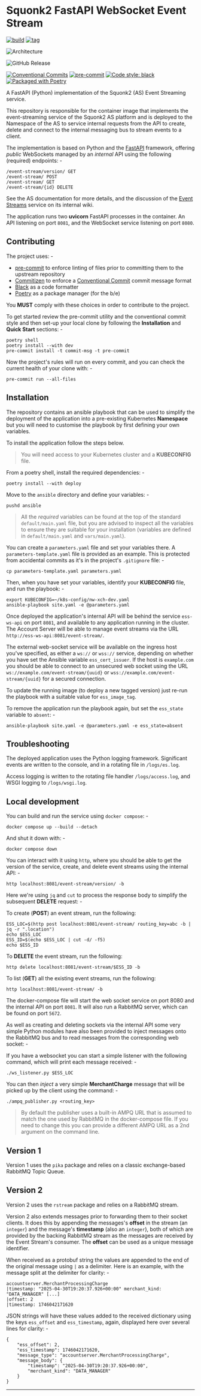 # Squonk2 FastAPI WebSocket Event Stream

[![build](https://github.com/InformaticsMatters/squonk2-fastapi-ws-event-stream/actions/workflows/build.yaml/badge.svg)](https://github.com/InformaticsMatters/squonk2-fastapi-ws-event-stream/actions/workflows/build.yaml)
[![tag](https://github.com/InformaticsMatters/squonk2-fastapi-ws-event-stream/actions/workflows/tag.yaml/badge.svg)](https://github.com/InformaticsMatters/squonk2-fastapi-ws-event-stream/actions/workflows/tag.yaml)

![Architecture](https://img.shields.io/badge/architecture-amd64%20%7C%20arm64-lightgrey)

![GitHub Release](https://img.shields.io/github/v/release/InformaticsMatters/squonk2-fastapi-ws-event-stream)

[![Conventional Commits](https://img.shields.io/badge/Conventional%20Commits-1.0.0-yellow.svg)](https://conventionalcommits.org)
[![pre-commit](https://img.shields.io/badge/pre--commit-enabled-brightgreen?logo=pre-commit&logoColor=white)](https://github.com/pre-commit/pre-commit)
[![Code style: black](https://img.shields.io/badge/code%20style-black-000000.svg)](https://github.com/psf/black)
[![Packaged with Poetry](https://img.shields.io/badge/packaging-poetry-cyan.svg)](https://python-poetry.org/)

A FastAPI (Python) implementation of the Squonk2 (AS) Event Streaming service.

This repository is responsible for the container image that implements
the event-streaming service of the Squonk2 AS platform and is deployed to the
Namespace of the AS to service internal requests from the API to create, delete
and connect to the internal messaging bus to stream events to a client.

The implementation is based on Python and the [FastAPI] framework, offering
_public_ WebSockets managed by an _internal_ API using the following (required)
endpoints: -

    /event-stream/version/ GET
    /event-stream/ POST
    /event-stream/ GET
    /event-stream/{id} DELETE

See the AS documentation for more details, and the discussion of the [Event Streams]
service on its internal wiki.

The application runs two **uvicorn** FastAPI processes in the container.
An API listening on port `8081`, and the WebSocket service listening on port `8080`.

## Contributing
The project uses: -

- [pre-commit] to enforce linting of files prior to committing them to the
  upstream repository
- [Commitizen] to enforce a [Conventional Commit] commit message format
- [Black] as a code formatter
- [Poetry] as a package manager (for the b/e)

You **MUST** comply with these choices in order to  contribute to the project.

To get started review the pre-commit utility and the conventional commit style
and then set-up your local clone by following the **Installation** and
**Quick Start** sections: -

    poetry shell
    poetry install --with dev
    pre-commit install -t commit-msg -t pre-commit

Now the project's rules will run on every commit, and you can check the
current health of your clone with: -

    pre-commit run --all-files

## Installation
The repository contains an ansible playbook that can be used to simplify the
deployment of the application into a pre-existing Kubernetes **Namespace** but you will
need to customise the playbook by first defining your own variables.

To install the application follow the steps below.

>   You will need access to your Kubernetes cluster and a **KUBECONFIG** file.

From a poetry shell, install the required dependencies: -

    poetry install --with deploy

Move to the `ansible` directory and define your variables: -

    pushd ansible

>   All the _required_ variables can be found at the top of the standard
    `default/main.yaml` file, but you are advised to inspect all the variables to
    ensure they are suitable for your installation (variables are defined in
    `default/main.yaml` and `vars/main.yaml`).

You can create a `parameters.yaml` file and set your variables there.
A `parameters-template.yaml` file is provided as an example. This is protected from
accidental commits as it's in the project's `.gitignore` file: -

    cp parameters-template.yaml parameters.yaml

Then, when you have set your variables, identify your **KUBECONFIG** file,
and run the playbook: -

    export KUBECONFIG=~/k8s-config/nw-xch-dev.yaml
    ansible-playbook site.yaml -e @parameters.yaml

Once deployed the application's internal API will be behind the service
`ess-ws-api` on port `8081`, and available to any application running in the
cluster. The Account Server will be able to manage event streams via the URL
`http://ess-ws-api:8081/event-stream/`.

The external web-socket service will be available on the ingress host you've specified,
as either a `ws://` or `wss://` service, depending on whether you have set
the Ansible variable `ess_cert_issuer`. If the host is `example.com` you should be able
to connect to an unsecured web socket using the URL `ws://example.com/event-stream/{uuid}`
or `wss://example.com/event-stream/{uuid}` for a secured connection.

To update the running image (to deploy a new tagged version) just re-run the
playbook with a suitable value for `ess_image_tag`.

To remove the application run the playbook again, but set the `ess_state` variable
to `absent`: -

    ansible-playbook site.yaml -e @parameters.yaml -e ess_state=absent

## Troubleshooting
The deployed application uses the Python logging framework. Significant events
are written to the console, and in a rotating file in `/logs/es.log`.

Access logging is written to the rotating file handler `/logs/access.log`,
and WSGI logging to `/logs/wsgi.log`.

## Local development
You can build and run the service using `docker compose`: -

    docker compose up --build --detach

And shut it down with: -

    docker compose down

You can interact with it using `http`, where you should be able to
get the version of the service, create, and delete event streams
using the internal API: -

    http localhost:8081/event-stream/version/ -b

Here we're using `jq` and `cut` to process the response body to simplify the
subsequent **DELETE** request: -

To create (**POST**) an event stream, run the following:

    ESS_LOC=$(http post localhost:8081/event-stream/ routing_key=abc -b | jq -r ".location")
    echo $ESS_LOC
    ESS_ID=$(echo $ESS_LOC | cut -d/ -f5)
    echo $ESS_ID

To **DELETE** the event stream, run the following:

    http delete localhost:8081/event-stream/$ESS_ID -b

To list (**GET**) all the existing event streams, run the following:

    http localhost:8081/event-stream/ -b

The docker-compose file will start the web socket service on port 8080 and
the internal API on port `8081`. It will also run a RabbitMQ server, which can be found
on port `5672`.

As well as creating and deleting sockets via the internal API some very simple Python
modules have also been provided to inject messages onto the RabbitMQ bus and to
read messages from the corresponding web socket: -

If you have a websocket you can start a simple listener with the following command,
which will print each message received: -

    ./ws_listener.py $ESS_LOC

You can then *inject* a very simple **MerchantCharge** message that will be picked up
by the client using the command: -

    ./ampq_publisher.py <routing_key>

>   By default the publisher uses a built-in AMPQ URL that is assumed to match
    the one used by RabbitMQ in the docker-compose file. If you need to change this
    you can provide a different AMPQ URL as a 2nd argument on the command line.

## Version 1
Version 1 uses the `pika` package and relies on a classic exchange-based
RabbitMQ Topic Queue.

## Version 2
Version 2 uses the `rstream` package and relies on a RabbitMQ stream.

Version 2 also extends messages prior to forwarding them to their socket clients.
It does this by appending the messages's **offset** in the stream (an `integer`)
and the message's **timestamp** (also an `integer`), both of which are provided by
the backing RabbitMQ stream as the messages are received by the Event Stream's consumer.
The **offset** can be used as a unique message identifier.

When received as a protobuf string the values are appended to the end of the original
message using `|` as a delimiter. Here is an example, with the message split at the
delimiter for clarity: -

    accountserver.MerchantProcessingCharge
    |timestamp: "2025-04-30T19:20:37.926+00:00" merchant_kind: "DATA_MANAGER" [...]
    |offset: 2
    |timestamp: 1746042171620

JSON strings will have these values added to the received dictionary using the
keys `ess_offset` and `ess_timestamp`, again, displayed here over several lines
for clarity: -

    {
        "ess_offset": 2,
        "ess_timestamp": 1746042171620,
        "message_type": "accountserver.MerchantProcessingCharge",
        "message_body": {
            "timestamp": "2025-04-30T19:20:37.926+00:00",
            "merchant_kind": "DATA_MANAGER"
        }
    }

---

[black]: https://black.readthedocs.io/en/stable
[commitizen]: https://commitizen-tools.github.io/commitizen/
[conventional commit]: https://www.conventionalcommits.org/en/v1.0.0/
[event streams]: https://gitlab.com/informaticsmatters/squonk2-account-server/-/wikis/event-streams
[fastapi]: https://fastapi.tiangolo.com
[pre-commit]: https://pre-commit.com
[poetry]: https://python-poetry.org/
